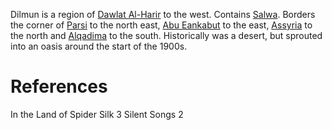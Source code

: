 Dilmun is a region of [Dawlat Al-Harir](../Dawlat%20Al-Harir.md) to the west. Contains [Salwa](../Salwa.md). Borders the corner of [Parsi](Parsi.md) to the north east, [Abu Eankabut](Abu%20Eankabut.md) to the east, [Assyria](Assyria.md) to the north and [Alqadima](Alqadima.md) to the south. Historically was a desert, but sprouted into an oasis around the start of the 1900s. 

# References
In the Land of Spider Silk 3
Silent Songs 2